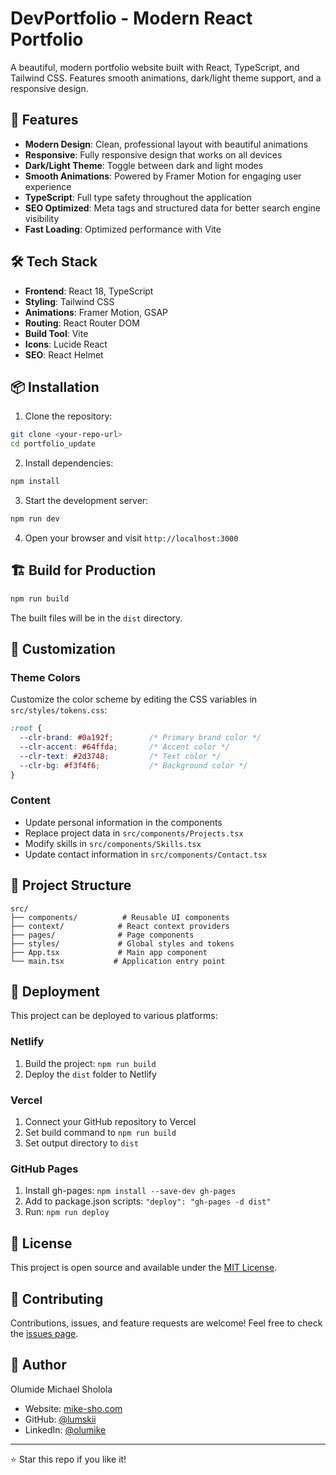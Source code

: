 # DevPortfolio - Modern React Portfolio

A beautiful, modern portfolio website built with React, TypeScript, and Tailwind CSS. Features smooth animations, dark/light theme support, and a responsive design.

## 🚀 Features

- **Modern Design**: Clean, professional layout with beautiful animations
- **Responsive**: Fully responsive design that works on all devices
- **Dark/Light Theme**: Toggle between dark and light modes
- **Smooth Animations**: Powered by Framer Motion for engaging user experience
- **TypeScript**: Full type safety throughout the application
- **SEO Optimized**: Meta tags and structured data for better search engine visibility
- **Fast Loading**: Optimized performance with Vite

## 🛠️ Tech Stack

- **Frontend**: React 18, TypeScript
- **Styling**: Tailwind CSS
- **Animations**: Framer Motion, GSAP
- **Routing**: React Router DOM
- **Build Tool**: Vite
- **Icons**: Lucide React
- **SEO**: React Helmet

## 📦 Installation

1. Clone the repository:
```bash
git clone <your-repo-url>
cd portfolio_update
```

2. Install dependencies:
```bash
npm install
```

3. Start the development server:
```bash
npm run dev
```

4. Open your browser and visit `http://localhost:3000`

## 🏗️ Build for Production

```bash
npm run build
```

The built files will be in the `dist` directory.

## 🎨 Customization

### Theme Colors
Customize the color scheme by editing the CSS variables in `src/styles/tokens.css`:

```css
:root {
  --clr-brand: #0a192f;        /* Primary brand color */
  --clr-accent: #64ffda;       /* Accent color */
  --clr-text: #2d3748;         /* Text color */
  --clr-bg: #f3f4f6;           /* Background color */
}
```

### Content
- Update personal information in the components
- Replace project data in `src/components/Projects.tsx`
- Modify skills in `src/components/Skills.tsx`
- Update contact information in `src/components/Contact.tsx`

## 📁 Project Structure

```
src/
├── components/          # Reusable UI components
├── context/            # React context providers
├── pages/              # Page components
├── styles/             # Global styles and tokens
├── App.tsx             # Main app component
└── main.tsx           # Application entry point
```

## 🚀 Deployment

This project can be deployed to various platforms:

### Netlify
1. Build the project: `npm run build`
2. Deploy the `dist` folder to Netlify

### Vercel
1. Connect your GitHub repository to Vercel
2. Set build command to `npm run build`
3. Set output directory to `dist`

### GitHub Pages
1. Install gh-pages: `npm install --save-dev gh-pages`
2. Add to package.json scripts: `"deploy": "gh-pages -d dist"`
3. Run: `npm run deploy`

## 📝 License

This project is open source and available under the [MIT License](LICENSE).

## 🤝 Contributing

Contributions, issues, and feature requests are welcome! Feel free to check the [issues page](issues).

## 👤 Author

Olumide Michael Sholola
- Website: [mike-sho.com](https://mike-sho.com)
- GitHub: [@lumskii](https://github.com/lumskii)
- LinkedIn: [@olumike](https://linkedin.com/in/olumike-sholola)

---

⭐ Star this repo if you like it! 